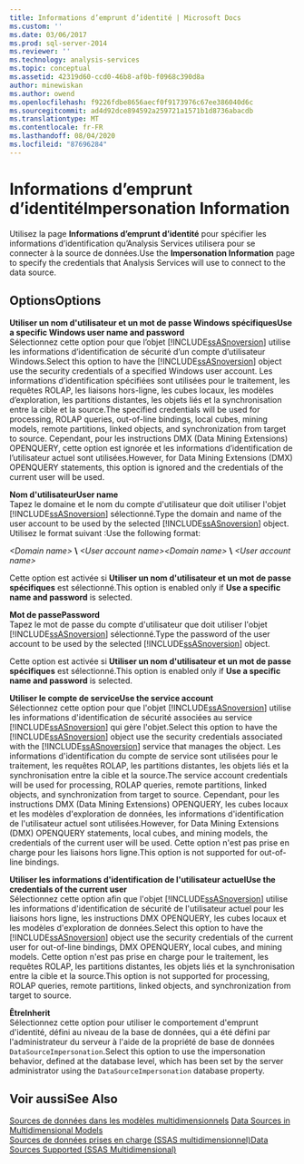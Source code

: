 ```yaml
---
title: Informations d’emprunt d’identité | Microsoft Docs
ms.custom: ''
ms.date: 03/06/2017
ms.prod: sql-server-2014
ms.reviewer: ''
ms.technology: analysis-services
ms.topic: conceptual
ms.assetid: 42319d60-ccd0-46b8-af0b-f0968c390d8a
author: minewiskan
ms.author: owend
ms.openlocfilehash: f9226fdbe8656aecf0f9173976c67ee386040d6c
ms.sourcegitcommit: ad4d92dce894592a259721a1571b1d8736abacdb
ms.translationtype: MT
ms.contentlocale: fr-FR
ms.lasthandoff: 08/04/2020
ms.locfileid: "87696284"
---
```

# <a name="impersonation-information"></a><span data-ttu-id="18f7e-102">Informations d’emprunt d’identité</span><span class="sxs-lookup"><span data-stu-id="18f7e-102">Impersonation Information</span></span>
  <span data-ttu-id="18f7e-103">Utilisez la page **Informations d’emprunt d’identité** pour spécifier les informations d’identification qu’Analysis Services utilisera pour se connecter à la source de données.</span><span class="sxs-lookup"><span data-stu-id="18f7e-103">Use the **Impersonation Information** page to specify the credentials that Analysis Services will use to connect to the data source.</span></span>  
  
## <a name="options"></a><span data-ttu-id="18f7e-104">Options</span><span class="sxs-lookup"><span data-stu-id="18f7e-104">Options</span></span>  
 <span data-ttu-id="18f7e-105">**Utiliser un nom d'utilisateur et un mot de  passe Windows spécifiques**</span><span class="sxs-lookup"><span data-stu-id="18f7e-105">**Use a specific Windows user name and password**</span></span>  
 <span data-ttu-id="18f7e-106">Sélectionnez cette option pour que l’objet [!INCLUDE[ssASnoversion](../includes/ssasnoversion-md.md)] utilise les informations d’identification de sécurité d’un compte d’utilisateur Windows.</span><span class="sxs-lookup"><span data-stu-id="18f7e-106">Select this option to have the [!INCLUDE[ssASnoversion](../includes/ssasnoversion-md.md)] object use the security credentials of a specified Windows user account.</span></span> <span data-ttu-id="18f7e-107">Les informations d’identification spécifiées sont utilisées pour le traitement, les requêtes ROLAP, les liaisons hors-ligne, les cubes locaux, les modèles d’exploration, les partitions distantes, les objets liés et la synchronisation entre la cible et la source.</span><span class="sxs-lookup"><span data-stu-id="18f7e-107">The specified credentials will be used for processing, ROLAP queries, out-of-line bindings, local cubes, mining models, remote partitions, linked objects, and synchronization from target to source.</span></span> <span data-ttu-id="18f7e-108">Cependant, pour les instructions DMX (Data Mining Extensions) OPENQUERY, cette option est ignorée et les informations d’identification de l’utilisateur actuel sont utilisées.</span><span class="sxs-lookup"><span data-stu-id="18f7e-108">However, for Data Mining Extensions (DMX) OPENQUERY statements, this option is ignored and the credentials of the current user will be used.</span></span>  
  
 <span data-ttu-id="18f7e-109">**Nom d'utilisateur**</span><span class="sxs-lookup"><span data-stu-id="18f7e-109">**User name**</span></span>  
 <span data-ttu-id="18f7e-110">Tapez le domaine et le nom du compte d'utilisateur que doit utiliser l'objet [!INCLUDE[ssASnoversion](../includes/ssasnoversion-md.md)] sélectionné.</span><span class="sxs-lookup"><span data-stu-id="18f7e-110">Type the domain and name of the user account to be used by the selected [!INCLUDE[ssASnoversion](../includes/ssasnoversion-md.md)] object.</span></span> <span data-ttu-id="18f7e-111">Utilisez le format suivant :</span><span class="sxs-lookup"><span data-stu-id="18f7e-111">Use the following format:</span></span>  
  
 <span data-ttu-id="18f7e-112">*\<Domain name>* **\\** *\<User account name>*</span><span class="sxs-lookup"><span data-stu-id="18f7e-112">*\<Domain name>* **\\** *\<User account name>*</span></span>  
  
 <span data-ttu-id="18f7e-113">Cette option est activée si **Utiliser un nom d'utilisateur et un mot de passe spécifiques** est sélectionné.</span><span class="sxs-lookup"><span data-stu-id="18f7e-113">This option is enabled only if **Use a specific name and password** is selected.</span></span>  
  
 <span data-ttu-id="18f7e-114">**Mot de passe**</span><span class="sxs-lookup"><span data-stu-id="18f7e-114">**Password**</span></span>  
 <span data-ttu-id="18f7e-115">Tapez le mot de passe du compte d'utilisateur que doit utiliser l'objet [!INCLUDE[ssASnoversion](../includes/ssasnoversion-md.md)] sélectionné.</span><span class="sxs-lookup"><span data-stu-id="18f7e-115">Type the password of the user account to be used by the selected [!INCLUDE[ssASnoversion](../includes/ssasnoversion-md.md)] object.</span></span>  
  
 <span data-ttu-id="18f7e-116">Cette option est activée si **Utiliser un nom d'utilisateur et un mot de passe spécifiques** est sélectionné.</span><span class="sxs-lookup"><span data-stu-id="18f7e-116">This option is enabled only if **Use a specific name and password** is selected.</span></span>  
  
 <span data-ttu-id="18f7e-117">**Utiliser le compte de service**</span><span class="sxs-lookup"><span data-stu-id="18f7e-117">**Use the service account**</span></span>  
 <span data-ttu-id="18f7e-118">Sélectionnez cette option pour que l'objet [!INCLUDE[ssASnoversion](../includes/ssasnoversion-md.md)] utilise les informations d'identification de sécurité associées au service [!INCLUDE[ssASnoversion](../includes/ssasnoversion-md.md)] qui gère l'objet.</span><span class="sxs-lookup"><span data-stu-id="18f7e-118">Select this option to have the [!INCLUDE[ssASnoversion](../includes/ssasnoversion-md.md)] object use the security credentials associated with the [!INCLUDE[ssASnoversion](../includes/ssasnoversion-md.md)] service that manages the object.</span></span> <span data-ttu-id="18f7e-119">Les informations d'identification du compte de service sont utilisées pour le traitement, les requêtes ROLAP, les partitions distantes, les objets liés et la synchronisation entre la cible et la source.</span><span class="sxs-lookup"><span data-stu-id="18f7e-119">The service account credentials will be used for processing, ROLAP queries, remote partitions, linked objects, and synchronization from target to source.</span></span> <span data-ttu-id="18f7e-120">Cependant, pour les instructions DMX (Data Mining Extensions) OPENQUERY, les cubes locaux et les modèles d'exploration de données, les informations d'identification de l'utilisateur actuel sont utilisées.</span><span class="sxs-lookup"><span data-stu-id="18f7e-120">However, for Data Mining Extensions (DMX) OPENQUERY statements, local cubes, and mining models, the credentials of the current user will be used.</span></span> <span data-ttu-id="18f7e-121">Cette option n'est pas prise en charge pour les liaisons hors ligne.</span><span class="sxs-lookup"><span data-stu-id="18f7e-121">This option is not supported for out-of-line bindings.</span></span>  
  
 <span data-ttu-id="18f7e-122">**Utiliser les informations d'identification de l'utilisateur actuel**</span><span class="sxs-lookup"><span data-stu-id="18f7e-122">**Use the credentials of the current user**</span></span>  
 <span data-ttu-id="18f7e-123">Sélectionnez cette option afin que l'objet [!INCLUDE[ssASnoversion](../includes/ssasnoversion-md.md)] utilise les informations d'identification de sécurité de l'utilisateur actuel pour les liaisons hors ligne, les instructions DMX OPENQUERY, les cubes locaux et les modèles d'exploration de données.</span><span class="sxs-lookup"><span data-stu-id="18f7e-123">Select this option to have the [!INCLUDE[ssASnoversion](../includes/ssasnoversion-md.md)] object use the security credentials of the current user for out-of-line bindings, DMX OPENQUERY, local cubes, and mining models.</span></span> <span data-ttu-id="18f7e-124">Cette option n'est pas prise en charge pour le traitement, les requêtes ROLAP, les partitions distantes, les objets liés et la synchronisation entre la cible et la source.</span><span class="sxs-lookup"><span data-stu-id="18f7e-124">This option is not supported for processing, ROLAP queries, remote partitions, linked objects, and synchronization from target to source.</span></span>  
  
 <span data-ttu-id="18f7e-125">**Être**</span><span class="sxs-lookup"><span data-stu-id="18f7e-125">**Inherit**</span></span>  
 <span data-ttu-id="18f7e-126">Sélectionnez cette option pour utiliser le comportement d'emprunt d'identité, défini au niveau de la base de données, qui a été défini par l'administrateur du serveur à l'aide de la propriété de base de données `DataSourceImpersonation`.</span><span class="sxs-lookup"><span data-stu-id="18f7e-126">Select this option to use the impersonation behavior, defined at the database level, which has been set by the server administrator using the `DataSourceImpersonation` database property.</span></span>  
  
## <a name="see-also"></a><span data-ttu-id="18f7e-127">Voir aussi</span><span class="sxs-lookup"><span data-stu-id="18f7e-127">See Also</span></span>  
 <span data-ttu-id="18f7e-128">[Sources de données dans les modèles multidimensionnels](multidimensional-models/data-sources-in-multidimensional-models.md) </span><span class="sxs-lookup"><span data-stu-id="18f7e-128">[Data Sources in Multidimensional Models](multidimensional-models/data-sources-in-multidimensional-models.md) </span></span>  
 [<span data-ttu-id="18f7e-129">Sources de données prises en charge &#40;SSAS multidimensionnel&#41;</span><span class="sxs-lookup"><span data-stu-id="18f7e-129">Data Sources Supported &#40;SSAS Multidimensional&#41;</span></span>](multidimensional-models/supported-data-sources-ssas-multidimensional.md)  
  
  

